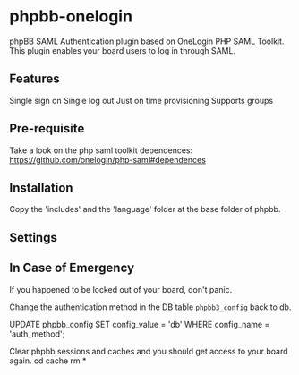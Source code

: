phpbb-onelogin
==============

phpBB SAML Authentication plugin based on OneLogin PHP SAML Toolkit.
This plugin enables your board users to log in through SAML.

Features
--------

Single sign on
Single log out
Just on time provisioning
Supports groups

Pre-requisite
-------------

Take a look on the php saml toolkit dependences:
https://github.com/onelogin/php-saml#dependences

Installation
------------

Copy the 'includes' and the 'language' folder at the base folder of phpbb.


Settings
--------




In Case of Emergency
--------------------

If you happened to be locked out of your board, don't panic.

Change the authentication method in the DB table `phpbb3_config` back to db.

UPDATE phpbb_config SET config_value = 'db' WHERE config_name = 'auth_method';

Clear phpbb sessions and caches and you should get access to your board again.
cd cache
rm *
